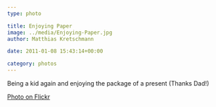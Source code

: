 ```yaml
---
type: photo

title: Enjoying Paper
image: ../media/Enjoying-Paper.jpg
author: Matthias Kretschmann

date: 2011-01-08 15:43:14+00:00

category: photos
---
```


Being a kid again and enjoying the package of a present (Thanks Dad!)

[Photo on Flickr](http://www.flickr.com/photos/krema/5364880917)
